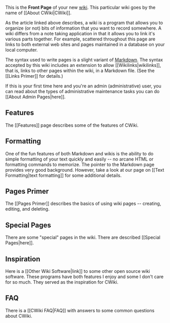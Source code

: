 This is the **Front Page** of your new [wiki](https://en.wikipedia.org/wiki/Wiki). This particular wiki goes by the name of [[About CWiki|CWiki]].

As the article linked above describes, a wiki is a program that allows you to organize (or not) bits of information that you want to record somewhere. A wiki differs from a note taking application in that it allows you to link it's various parts together. For example, scattered throughout this page are links to both external web sites and pages maintained in a database on your local computer.

The syntax used to write pages is a slight variant of [Markdown](https://daringfireball.net/projects/markdown/). The syntax accepted by this wiki includes an extension to allow  [[Wikilinks|wikilinks]], that is, links to other pages within the wiki, in a Markdown file. (See the [[Links Primer]] for details.)

If this is your first time here and you're an admin (administrative) user, you can read about the types of administrative maintenance tasks you can do [[About Admin Pages|here]].

## Features ##

The [[Features]] page describes some of the features of CWiki.

## Formatting ##

One of the fun features of both Markdown and wikis is the ability to do simple formatting of your text quickly and easily -- no arcane HTML or formatting commands to memorize. The pointer to the Markdown page provides very good background. However, take a look at our page on [[Text Formatting|text formatting]] for some additional details.

## Pages Primer ##

The [[Pages Primer]] describes the basics of using wiki pages -- creating, editing, and deleting.

## Special Pages ##

There are some "special" pages in the wiki. There are described [[Special Pages|here]].

## Inspiration ##

Here is a [[Other Wiki Software|link]] to some other open source wiki software. These programs have both features I enjoy and some I don't care for so much. They served as the inspiration for CWiki.

## FAQ ##

There is a [[CWiki FAQ|FAQ]] with answers to some common questions about CWiki.

